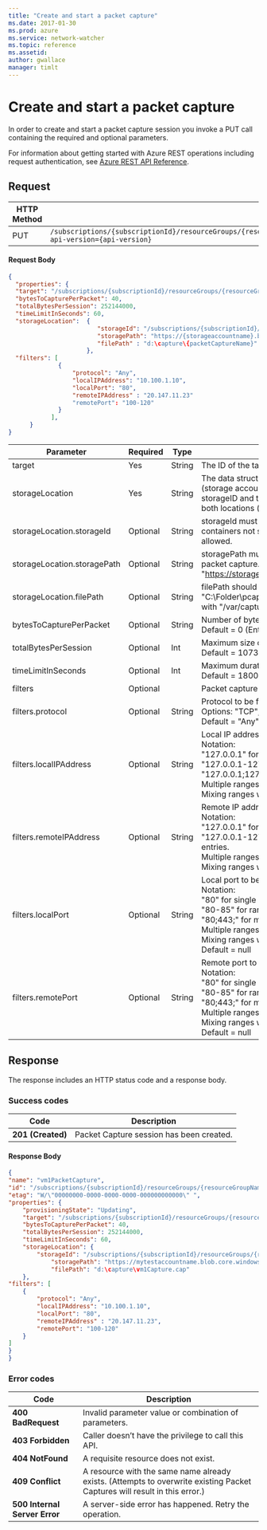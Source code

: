 ```yaml
---
title: "Create and start a packet capture"
ms.date: 2017-01-30
ms.prod: azure
ms.service: network-watcher
ms.topic: reference
ms.assetid: 
author: gwallace
manager: timlt
---
```


# Create and start a packet capture

In order to create and start a packet capture session you invoke a PUT call containing the required and optional parameters.

For information about getting started with Azure REST operations including request authentication, see [Azure REST API Reference](../../../../index.md).

## Request

| HTTP Method | URI|  
| ----------- |----|  
| PUT | `/subscriptions/{subscriptionId}/resourceGroups/{resourceGroupName}/providers/Microsoft.Network/networkWatchers/{networkWatcherName}/packetCaptures/{packetCaptureName}?api-version={api-version}` |

#### Request Body
```json
{
  "properties": {
  "target": "/subscriptions/{subscriptionId}/resourceGroups/{resourceGroupName}/providers/Microsoft.compute/virtualMachines/vm1",
  "bytesToCapturePerPacket": 40,
  "totalBytesPerSession": 252144000,
  "timeLimitInSeconds": 60,
  "storageLocation":  {
                         "storageId": "/subscriptions/{subscriptionId}/resourceGroups/{resourceGroupName}/providers/Microsoft.Storage/storageAccounts/pcstore", 
                         "storagePath": "https://{storageaccountname}.blob.core.windows.net/capture/{packetCapturenName}", 
                         "filePath" : "d:\capture\{packetCaptureName}"
                      },
  "filters": [
              {
                  "protocol": "Any",
                  "localIPAddress": "10.100.1.10",
                  "localPort": "80",
                  "remoteIPAddress" : "20.147.11.23"
                  "remotePort": "100-120"
              }
            ],
      }
}
```

| Parameter | Required | Type | Description |
| --------- | --------- | --------- |----------- |
| target | Yes	| String |The ID of the target resource, only VM is currently supported. |
| storageLocation | Yes	| String | The data structure holds both the storage blob connection information (storage account id and storage path) and/or the local file path. If both the storageID and the filePath are provided, then the capture will be saved in both locations (at least one is required). |
| storageLocation.storageId | Optional	| String |	storageId must be a resource ID of an existing storage account. Private containers not supported. VM outbound traffic to storage account must be allowed. |
| storageLocation.storagePath | Optional	| String |	storagePath must be a well-formed URI describing the location to save the packet capture. Ex. "https://storageact1.blob.core.windows.net/packetcaptures/pcapture.cap" |
| storageLocation.filePath |	Optional	| String | filePath should be valid path on the target VM. Ex. "C:\Folder\pcapture.cap" for Windows VMs, Linux VM filepath must start with "/var/captures/" Ex. "/var/captures/pcapture.cap" |
| bytesToCapturePerPacket | Optional	| String |	Number of bytes captured per packet. The remaining bytes are truncated. </br>Default = 0 (Entire Packet Captured) |
| totalBytesPerSession | Optional	| Int |	Maximum size of the capture </br>Default = 1073741824 (1 GiB, current default) |
| timeLimitInSeconds | Optional	| Int |	Maximum duration of the capture session in seconds. </br>Default = 18000 (5 hours, current maximum) |
| filters | Optional	| |	Packet capture filtering definitions. Multiple filters can be used . |
| filters.protocol | Optional	| String |	Protocol to be filtered on. </br>Options: "TCP", "UDP", "Any" </br>Default = "Any" |
| filters.localIPAddress | Optional	| String |	Local IP address to be filtered on. </br>Notation: </br>"127.0.0.1" for single address entry. </br>"127.0.0.1-127.0.0.255" for range. </br>"127.0.0.1;127.0.0.5;" for multiple entries. </br>Multiple ranges not currently supported. </br>Mixing ranges with multiple entries not currently supported Default = null |
| filters.remoteIPAddress | Optional	| String |	Remote IP address to be filtered on. </br>Notation: </br>"127.0.0.1" for single address entry. </br>"127.0.0.1-127.0.0.255" for range. "127.0.0.1;127.0.0.5;" for multiple entries.</br>Multiple ranges not currently supported. </br>Mixing ranges with multiple entries not currently supported Default = null |
| filters.localPort | Optional	| String |	Local port to be filtered on.</br> Notation: </br>"80" for single port entry. </br>"80-85" for range. </br>"80;443;" for multiple entries. </br>Multiple ranges not currently supported. </br>Mixing ranges with multiple entries not currently supported </br>Default = null |
| filters.remotePort | Optional	| String |	Remote port to be filtered on.</br> Notation:</br> "80" for single port entry. </br>"80-85" for range. </br>"80;443;" for multiple entries. </br>Multiple ranges not currently supported. </br>Mixing ranges with multiple entries not currently supported </br>Default = null |
 
## Response  

The response includes an HTTP status code and a response body.

### Success codes

| Code | Description |
| ---- | ----------- |
| **201 (Created)** | Packet Capture session has been created. | 

#### Response Body
```json
{ 
"name": "vm1PacketCapture", 
"id": "/subscriptions/{subscriptionId}/resourceGroups/{resourceGroupName}/providers/Microsoft.Network/networkWatchers/westUsWatcher/packetCaptures/vm1PacketCapture", 
"etag": "W/\"00000000-0000-0000-0000-000000000000\" ", 
"properties": { 
    "provisioningState": "Updating", 
    "target": "/subscriptions/{subscriptionId}/resourceGroups/{resourceGroupName}/providers/Microsoft.compute/virtualMachine/vm1", 
    "bytesToCapturePerPacket": 40, 
    "totalBytesPerSession": 252144000, 
    "timeLimitInSeconds": 60, 
    "storageLocation": { 
        "storageId": "/subscriptions/{subscriptionId}/resourceGroups/{resourceGroupName}/providers/Microsoft.Storage/storageAccounts/pcstore",
            "storagePath": "https://mytestaccountname.blob.core.windows.net/capture/vm1Capture.cap", 
            "filePath": "d:\capture\vm1Capture.cap" 
    }, 
"filters": [ 
    { 
        "protocol": "Any", 
        "localIPAddress": "10.100.1.10", 
        "localPort": "80", 
        "remoteIPAddress" : "20.147.11.23",
        "remotePort": "100-120" 
    } 
] 
}
}
```

### Error codes

| Code | Description |
| ---- | ----------- |
| **400 BadRequest** | Invalid parameter value or combination of parameters. | 
| **403 Forbidden** | Caller doesn’t have the privilege to call this API. |
| **404 NotFound** | A requisite resource does not exist. |
| **409 Conflict** | A resource with the same name already exists. (Attempts to overwrite existing Packet Captures will result in this error.) |
| **500 Internal Server Error** |  A server-side error has happened. Retry the operation. |     



 
